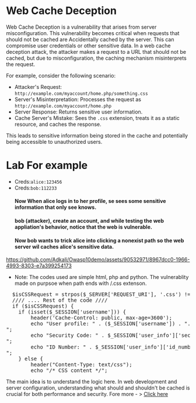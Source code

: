 # Web Cache Deception

Web Cache Deception is a vulnerability that arises from server misconfiguration.
This vulnerability becomes critical when requests that should not be cached are Accidentally cached by the server. This can compromise user credentials or other sensitive data.
In a web cache deception attack, the attacker makes a request to a URL that should not be cached, but due to misconfiguration, the caching mechanism misinterprets the request. 

For example, consider the following scenario:

- Attacker's Request: `http://example.com/myaccount/home.php/something.css`
- Server's Misinterpretation: Processes the request as `http://example.com/myaccount/home.php`
- Server Response: Returns sensitive user information.
- Cache Server's Mistake: Sees the `.css` extension, treats it as a static resource, and caches the response.

This leads to sensitive information being stored in the cache and potentially being accessible to unauthorized users.

# Lab For example

- Creds:`alice:123456`
- Creds:`bob:112233`
  #### Now When alice logs in to her profile, se sees some sensitive information that only see knows.
  #### bob (attacker), create an account, and while testing the web appliation's behavior, notice that the web is vulnerable.
  #### Now bob wants to trick alice into clicking a nonexist path so the web server wil caches alice's sensitive data.

https://github.com/Adkali/Owasp10demo/assets/90532971/8967dcc0-1966-4993-8303-e7a399254173

- Note: The codes used are simple html, php and python. The vulnerablity made on purpsoe when path ends with /.css extenson.
<pre>
  $isCSSRequest = strpos($_SERVER['REQUEST_URI'], '.css') !== false;
  //// .... Rest of the code ////
  if ($isCSSRequest) {
    if (isset($_SESSION['username'])) {
        header('Cache-Control: public, max-age=3600');
        echo "User profile: " . ($_SESSION['username']) . ".<br>";
        echo "Security Code: " . $_SESSION['user_info']['security_code'] . ".<br>";
        echo "ID Number: " . $_SESSION['user_info']['id_number'] . ".<br>";
    } else {
        header("Content-Type: text/css");
        echo "/* CSS content */";
</pre>

The main idea is to understand the logic here.
In web development and server configuration, understanding what should and shouldn't be cached is crucial for both performance and security.
Fore more - > <a href="https://beaglesecurity.com/blog/article/web-cache-deception.html">Click here</a>
